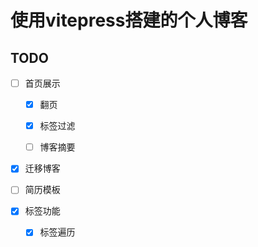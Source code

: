 # 使用vitepress搭建的个人博客

## TODO
- [ ] 首页展示

    - [x] 翻页

    - [x] 标签过滤

    - [ ] 博客摘要

- [x] 迁移博客

- [ ] 简历模板

- [x] 标签功能

    - [x] 标签遍历